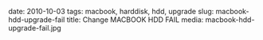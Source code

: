 ﻿date: 2010-10-03
tags: macbook, harddisk, hdd, upgrade
slug: macbook-hdd-upgrade-fail
title: Change MACBOOK HDD FAIL
media: macbook-hdd-upgrade-fail.jpg
